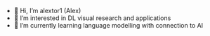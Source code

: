 - 👋 Hi, I’m alextor1 (Alex)
- 👀 I’m interested in DL visual research and applications
- 🌱 I’m currently learning language modelling with connection to AI

<!---
alextor1/alextor1 is a ✨ special ✨ repository because its `README.md` (this file) appears on your GitHub profile.
You can click the Preview link to take a look at your changes.
--->
